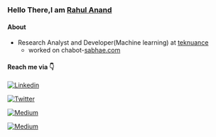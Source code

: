 ### Hello There,I am <a href="https://www.linkedin.com/in/rahul-anand1103/">Rahul Anand</a>
#### About
* Research Analyst and Developer(Machine learning) at <a href="https://teknuance.com/">teknuance</a>
  * worked on chabot-<a href="https://sabhae.com/">sabhae.com</a>

#### Reach me via 👇
<p dir="auto"><a href="https://www.linkedin.com/in/rahul-anand1103/" rel="nofollow"><img src="https://camo.githubusercontent.com/a27bd7143054c8fd3356598793b6077a8742eb023f751f5f1884fa35e88dccb1/68747470733a2f2f696d672e736869656c64732e696f2f62616467652f4c696e6b6564496e2d626c75652e7376673f7374796c653d666f722d7468652d6261646765266c6f676f3d6c696e6b6564696e" alt="Linkedin" data-canonical-src="https://img.shields.io/badge/LinkedIn-blue.svg?style=for-the-badge&amp;logo=linkedin" style="max-width: 100%;"></a>
 
<a href="https://twitter.com/rahulanand1103" rel="nofollow"><img src="https://camo.githubusercontent.com/4f6a7a7cecadbcc9c9a55f8dcdf5b5531dd25c5b10c379ac7caf257a8117d264/68747470733a2f2f696d672e736869656c64732e696f2f62616467652f547769747465722d736b79626c75652e7376673f7374796c653d666f722d7468652d6261646765266c6f676f3d74776974746572" alt="Twitter" data-canonical-src="https://img.shields.io/badge/Twitter-skyblue.svg?style=for-the-badge&amp;logo=twitter" style="max-width: 100%;"></a>
 
<a href="https://rahulanand1103.medium.com/" rel="nofollow"><img src="https://img.shields.io/badge/Medium-12100E?style=for-the-badge&logo=medium&logoColor=white" alt="Medium" data-canonical-src="https://img.shields.io/badge/Instagram-gray.svg?style=for-the-badge&amp;logo=instagram" style="max-width: 100%;"></a></p>


<a href="https://www.kaggle.com/rahulanand0070" rel="nofollow"><img src="https://img.shields.io/badge/Kaggle-20BEFF?style=for-the-badge&logo=Kaggle&logoColor=white" alt="Medium" data-canonical-src="" style="max-width: 100%;"></a></p>
